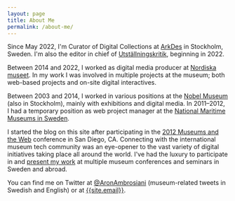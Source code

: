 ```yaml
---
layout: page
title: About Me
permalink: /about-me/
---
```


Since May 2022, I'm Curator of Digital Collections at [ArkDes](https://arkdes.se/en/) in Stockholm, Sweden. I'm also the editor in chief of [Utställningskritik](https://utstallningskritik.se), beginning in 2022.

Between 2014 and 2022, I worked as digital media producer at [Nordiska museet](http://www.nordiskamuseet.se/en). In my work I was involved in multiple projects at the museum; both web-based projects and on-site digital interactives.

Between 2003 and 2014, I worked in various positions at the [Nobel Museum](http://www.nobelmuseum.se/en) (also in Stockholm), mainly with exhibitions and digital media. In 2011–2012, I had a temporary position as web project manager at the [National Maritime Museums in Sweden](http://www.maritima.se/en/).

I started the blog on this site after participating in the [2012 Museums and the Web](http://www.museumsandtheweb.com/mw2012.html) conference in San Diego, CA. Connecting with the international museum tech community was an eye-opener to the vast variety of digital initiatives taking place all around the world. I've had the luxury to participate in and [present my work](/presentations) at multiple museum conferences and seminars in Sweden and abroad.

You can find me on Twitter at [@AronAmbrosiani](https://twitter.com/AronAmbrosiani) (museum-related tweets in Swedish and English) or at [{{site.email}}](mailto:{{site.email}}).
